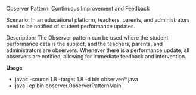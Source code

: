 Observer Pattern: Continuous Improvement and Feedback

Scenario: In an educational platform, teachers, parents, and administrators need to be notified of student performance updates.

Description: The Observer pattern can be used where the student performance data is the subject, and the teachers, parents, and administrators are observers. Whenever there is a performance update, all observers are notified, allowing for immediate feedback and intervention.

**Usage**
 - javac -source 1.8 -target 1.8 -d bin observer/*.java
 - java -cp bin observer.ObserverPatternMain
   
